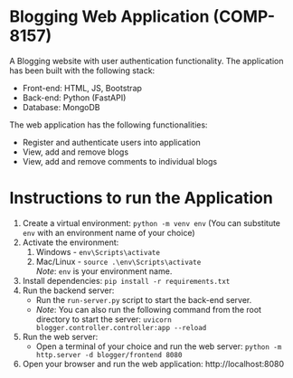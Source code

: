 # Blogging Web Application (COMP-8157)

A Blogging website with user authentication functionality. The application has been built with the following stack:

- Front-end: HTML, JS, Bootstrap
- Back-end: Python (FastAPI)
- Database: MongoDB

The web application has the following functionalities:

- Register and authenticate users into application
- View, add and remove blogs
- View, add and remove comments to individual blogs

# Instructions to run the Application

1. Create a virtual environment: `python -m venv env` (You can substitute `env` with an environment name of your choice)
2. Activate the environment:
    1. Windows - `env\Scripts\activate`
    2. Mac/Linux - `source .\env\Scripts\activate`
       <br>_Note_: `env` is your environment name.
3. Install dependencies: `pip install -r requirements.txt`
4. Run the backend server:
    - Run the `run-server.py` script to start the back-end server.
    - _Note_: You can also run the following command from the root directory to start the
      server: `uvicorn blogger.controller.controller:app --reload`
5. Run the web server:
    - Open a terminal of your choice and run the web server: `python -m http.server -d blogger/frontend 8080`
6. Open your browser and run the web application: http://localhost:8080
